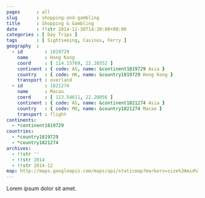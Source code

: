 ```yaml
---
pages      : all
slug       : shopping-and-gambling
title      : Shopping & Gambling
date       : !!str 2014-12-30T14:30:00+08:00
categories : [ Day Trips ]
tags       : [ Sightseeing, Casinos, Ferry ]
geography  :
  - id        : 1819729
    name      : Hong Kong
    coord     : [ 114.15769, 22.28552 ]
    continent : { code: AS, name: &continent1819729 Asia }
    country   : { code: HK, name: &country1819729 Hong Kong }
    transport : overland
  - id        : 1821274
    name      : Macau
    coord     : [ 113.54611, 22.20056 ]
    continent : { code: AS, name: &continent1821274 Asia }
    country   : { code: MO, name: &country1821274 Macao }
    transport : flight
continents:
  - *continent1819729
countries:
  - *country1819729
  - *country1821274
archives:
  - !!str ''
  - !!str 2014
  - !!str 2014-12
map: http://maps.googleapis.com/maps/api/staticmap?markers=size%3Amid%7C22.28552%2C114.15769%7C22.19734%2C113.54077833333334&path=color%3A0xFF0000FF%7Cweight%3A3%7C22.28552%2C114.15769%7C22.19734%2C113.54077833333334&size=480x270&style=feature%3Alandscape%7Celement%3Ageometry.fill%7Chue%3A0x2E0854%7Clightness%3A-2%7Cgamma%3A0.25&style=feature%3Awater%7Celement%3Ageometry.fill%7Ccolor%3A0xEBDAFC&style=feature%3Aadministrative%7Celement%3Ageometry.fill%7Cvisibility%3Aoff&style=element%3Ageometry.stroke%7Cvisibility%3Aoff&zoom=
---
```


Lorem ipsum dolor sit amet.